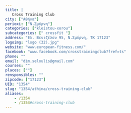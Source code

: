 ```yaml
---
title: |
   Cross Training Club
city: ["Αθήνα"]
perioxi: ["Ν.Σμύρνη"]
categories: ["kleistou-xorou"]
subcategories: [" crossfit "]
address: "Ελ. Βενιζέλου 95, Ν.Σμύρνη, ΤΚ 17123"
logoimg: "logo (32).jpg"
website: "www.european-fitness.com/"
facebook: "www.facebook.com/crosstrainingclub?fref=ts"
phone: ""
email: "dim.seloulis@gmail.com"
courses: ""
places: [""]
rensponsibles: ""
zipcode: ["17123"]
UID: "1354"
slug: "1354/athina/cross-training-club"
aliases:
    - /1354
    - /1354#cross-training-club
---
```


